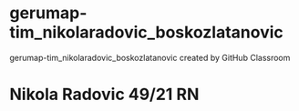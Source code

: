 # gerumap-tim_nikolaradovic_boskozlatanovic
gerumap-tim_nikolaradovic_boskozlatanovic created by GitHub Classroom

# Nikola Radovic 49/21 RN
